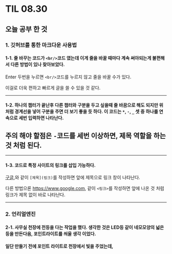 # TIL 08.30
## 오늘 공부 한 것
### 1. 깃허브를 통한 마크다운 사용법
#### 1-1. 줄 바꾸는 코드가 `<br/>`코드 였는데 이게 줄을 바꿀 때마다 계속 써야되는게 불편해서 다른 방법이 있나 찾아보았다.
Enter 두번을 누르면 `<br/>`코드를 누르지 않고 줄을 바꿀 수가 있다.

이걸로 더욱 편하고 빠르게 글을 쓸 수 있을 것 같다.
___
#### 1-2. 하나의 챕터가 끝난후 다른 챕터와 구분을 두고 싶을때 줄 바꿈으로 해도 되지만 위 처럼 경계선을 넣어 구분을 주면 더 보기 좋을 듯 하다. 이 코드는 `*`, `-`, `_` 셋 중 하나를 연속으로 세번 입력하면 나타난다. 

주의 해야 할점은 `-`코드를 세번 이상하면, 제목 역할을 하는 것 처럼 된다.
---
***
#### 1-3. 코드로 특정 사이트의 링크를 삽입 가능하다.

[구글](https://www.google.com),와 같이 `[제목](링크)`를 작성하면 앞에 제목으로 링크 창이 나타난다.

다른 방법으론 <https://www.google.com>, 같이 `<링크>`를 작성하면 앞에 나온 것 처럼 링크가 제목 없이 바로 나타난다.
***
### 2. 언리얼엔진
#### 2-1. 사무실 천장에 전등을 다는 작업을 했다. 생각한 것은 LED등 같이 네모모양의 넓은 등을 만든다음, 포인트라이트를 씌울 생각 이었다. 

#### 일단 만들기 전에 포인트 라이트로 천장에서 빛을 주었는데, 


